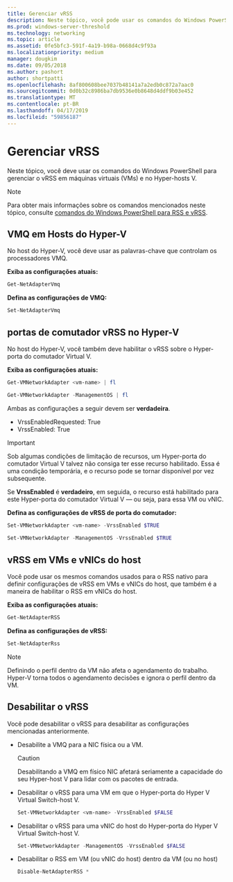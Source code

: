 ```yaml
---
title: Gerenciar vRSS
description: Neste tópico, você pode usar os comandos do Windows PowerShell para gerenciar o vRSS em máquinas virtuais (VMs) e nos hosts Hyper-V.
ms.prod: windows-server-threshold
ms.technology: networking
ms.topic: article
ms.assetid: 0fe5bfc3-591f-4a19-b98a-0668d4c9f93a
ms.localizationpriority: medium
manager: dougkim
ms.date: 09/05/2018
ms.author: pashort
author: shortpatti
ms.openlocfilehash: 8af800608bee7037b48141a7a2edb0c872a7aac0
ms.sourcegitcommit: 0d0b32c8986ba7db9536e0b8648d4ddf9b03e452
ms.translationtype: MT
ms.contentlocale: pt-BR
ms.lasthandoff: 04/17/2019
ms.locfileid: "59856187"
---
```

# <a name="manage-vrss"></a>Gerenciar vRSS

Neste tópico, você deve usar os comandos do Windows PowerShell para gerenciar o vRSS em máquinas virtuais \(VMs\) e no Hyper\-hosts V.

>[!NOTE]
>Para obter mais informações sobre os comandos mencionados neste tópico, consulte [comandos do Windows PowerShell para RSS e vRSS](vrss-wps.md).

## <a name="vmq-on-hyper-v-hosts"></a>VMQ em Hosts do Hyper-V

No host do Hyper-V, você deve usar as palavras-chave que controlam os processadores VMQ.

**Exiba as configurações atuais:** 

```PowerShell
Get-NetAdapterVmq
```

**Defina as configurações de VMQ:** 

```PowerShell
Set-NetAdapterVmq
```


## <a name="vrss-on-hyper-v-switch-ports"></a>portas de comutador vRSS no Hyper-V

No host do Hyper-V, você também deve habilitar o vRSS sobre o Hyper\-porta do comutador Virtual V.

**Exiba as configurações atuais:**

```PowerShell
Get-VMNetworkAdapter <vm-name> | fl

Get-VMNetworkAdapter -ManagementOS | fl
```
    
Ambas as configurações a seguir devem ser **verdadeira**. 

- VrssEnabledRequested: True
- VrssEnabled: True
    
>[!IMPORTANT]
>Sob algumas condições de limitação de recursos, um Hyper\-porta do comutador Virtual V talvez não consiga ter esse recurso habilitado. Essa é uma condição temporária, e o recurso pode se tornar disponível por vez subsequente.
>
>Se **VrssEnabled** é **verdadeiro**, em seguida, o recurso está habilitado para este Hyper\-porta do comutador Virtual V — ou seja, para essa VM ou vNIC.

**Defina as configurações de vRSS de porta do comutador:**

```PowerShell
Set-VMNetworkAdapter <vm-name> -VrssEnabled $TRUE
    
Set-VMNetworkAdapter -ManagementOS -VrssEnabled $TRUE
```

## <a name="vrss-in-vms-and-host-vnics"></a>vRSS em VMs e vNICs do host

Você pode usar os mesmos comandos usados para o RSS nativo para definir configurações de vRSS em VMs e vNICs do host, que também é a maneira de habilitar o RSS em vNICs do host.  

**Exiba as configurações atuais:**

```PowerShell
Get-NetAdapterRSS
```

**Defina as configurações de vRSS:**

```PowerShell
Set-NetAdapterRss
```

>[!NOTE]
> Definindo o perfil dentro da VM não afeta o agendamento do trabalho. Hyper\-V torna todos o agendamento decisões e ignora o perfil dentro da VM.

## <a name="disable-vrss"></a>Desabilitar o vRSS

Você pode desabilitar o vRSS para desabilitar as configurações mencionadas anteriormente.

- Desabilite a VMQ para a NIC física ou a VM.

  >[!CAUTION]
  >Desabilitando a VMQ em físico NIC afetará seriamente a capacidade do seu Hyper\-host V para lidar com os pacotes de entrada.

- Desabilitar o vRSS para uma VM em que o Hyper\-porta do Hyper V Virtual Switch\-host V.

   ```PowerShell
   Set-VMNetworkAdapter <vm-name> -VrssEnabled $FALSE
   ```

- Desabilitar o vRSS para uma vNIC do host do Hyper\-porta do Hyper V Virtual Switch\-host V.

   ```PowerShell
   Set-VMNetworkAdapter -ManagementOS -VrssEnabled $FALSE
   ```

- Desabilitar o RSS em VM \(ou vNIC do host\) dentro da VM \(ou no host\)

   ```PowerShell
   Disable-NetAdapterRSS *
   ```
